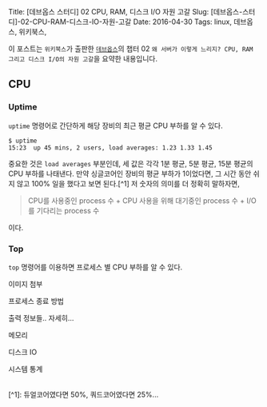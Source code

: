 Title: [데브옵스 스터디] 02 CPU, RAM, 디스크 I/O 자원 고갈
Slug: [데브옵스-스터디]-02-CPU-RAM-디스크-IO-자원-고갈
Date: 2016-04-30
Tags: linux, 데브옵스, 위키북스, 

이 포스트는 `위키북스`가 출판한 [`데브옵스`](http://www.aladin.co.kr/shop/wproduct.aspx?ItemId=26451777)의 챕터 02 `왜 서버가 이렇게 느리지? CPU, RAM 그리고 디스크 I/O의 자원 고갈`을 요약한 내용입니다.

## CPU

### Uptime

`uptime` 명령어로 간단하게 해당 장비의 최근 평균 CPU 부하를 알 수 있다.

    $ uptime
    15:23  up 45 mins, 2 users, load averages: 1.23 1.33 1.45

중요한 것은 `load averages` 부분인데, 세 값은 각각 1분 평균, 5분 평균, 15분 평균의 CPU 부하를 나태낸다. 만약 싱글코어인 장비의 평균 부하가 1이었다면, 그 시간 동안 쉬지 않고 100% 일을 했다고 보면 된다.[^1] 저 숫자의 의미를 더 정확히 말하자면,

> CPU를 사용중인 process 수 + CPU 사용을 위해 대기중인 process 수 + I/O를 기다리는 process 수

이다.

### Top

`top` 명령어를 이용하면 프로세스 별 CPU 부하를 알 수 있다.

이미지 첨부

프로세스 종료 방법

출력 정보들.. 자세히...



메모리



디스크 IO



시스템 통계



<br>
[^1]: 듀얼코어였다면 50%, 쿼드코어였다면 25%...
